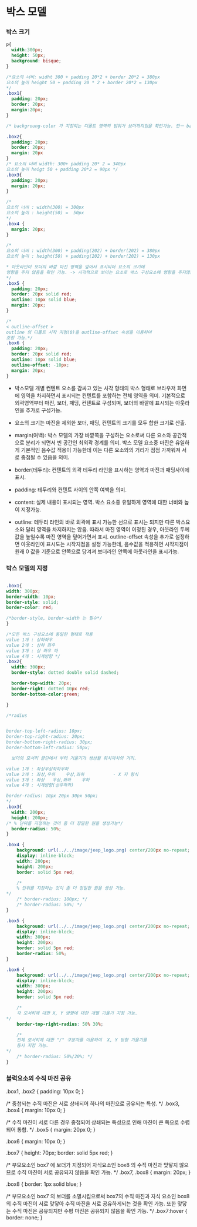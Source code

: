 # 박스 모델

### 박스 크기

```css
p{
  width:300px;
  height: 50px;
  background: bisque;
}

/*요소의 너비: widht 300 + padding 20*2 + border 20*2 = 380px
요소의 높이 height 50 + padding 20 * 2 + border 20*2 = 130px
*/
.box1{
  padding: 20px;
  border: 20px;
  margin:20px; 
}

/* backgroung-color 가 지정되는 디폴트 영역의 범위가 보더까지임을 확인가능. 단ㅡ background-image가 지정되는 디폴트 영역의 범위는 패딩까지만 적용됨에 주의. */

.box2{
  padding: 20px;
  border: 20px;
  margin: 20px
}
/* 요소의 너비 width: 300+ padding 20* 2 = 340px
요소의 높이 heigt 50 + padding 20*2 = 90px */
.box3{
  padding: 20px;
  margin: 20px;
}

/*
요소의 너비 : width(300) = 300px
요소의 높이 : height(50) =  50px
*/
.box4 {
  margin: 20px;
}

/* 
요소의 너비 : width(300) + padding(202) + border(202) = 380px
요소의 높이 : height(50) + padding(202) + border(202) = 130px

* 아웃라인이 보더의 바깥 마진 영역을 덮어서 표시되어 요소의 크기에
영향을 주지 않음을 확인 가능. -> 시각적으로 보이는 요소로 박스 구성요소에 영향을 주지않음
*/
.box5 {
  padding: 20px;
  border: 20px solid red;
  outline: 10px solid blue;
  margin: 20px;
}

/* 
< outline-offset >
outline 의 디폴트 시작 지점(0)을 outline-offset 속성을 이용하여
조정 가능.*/
.box6 {
  padding: 20px;
  border: 20px solid red;
  outline: 10px solid blue;
  outline-offset: -10px;
  margin: 20px;
}
```

- 박스모델
개별 컨텐트 요소를 감싸고 있는 사각 형태의 박스 형태로 브라우저 화면에 영역을 차지하면서 표시되는 컨텐트를 포함하는 전체 영역을 의미.
기본적으로 외곽영역부터 마진, 보더, 패딩, 컨텐트로 구성되며, 보더의 바깥에 표시되는 아웃라인을 추가로 구성가능.

* 요소의 크기는 마진을 제외한 보더, 패딩, 컨텐트의 크기를 모두 합한 크기로 산출.

- margin(여백): 박스 모델의 가장 바깥쪽을 구성하는 요소로써 다른 요소와 공간적으로 분리가 되면서 빈 공간인 최외곽 경계를 의미.
박스 모델 요소중 마진은 유일하게 기본적인 음수값 적용이 가능한데 이는 다른 요소와의 거리가 점점 가까워져 서로 중첩될 수 있음을 의미.

- border(테두리): 컨텐트의 외곽 테두리 라인을 표시하는 영역과 마진과 패딩사이에 표시.
- padding: 테두리와 컨텐트 사이의 안쪽 여백을 의미.
- content: 실제 내용이 표시되는 영역. 박스 요소중 유일하게 영역에 대한 너비와 높이 지정가능.

- outline: 테두리 라인의 바로 외곽에 표시 가능한 선으로 표시는 되지만 다른 박스요소와 달리 영역을 차지하지는 않음. 따라서 마진 영역이 이정된 경우, 아웃라인 두께값을 높일수록 마진 영역을 덮어가면서 표시.
outline-offset 속성을 추가로 설정하면 아웃라인이 표시도는 시작지점을 설정 가능한데, 음수값을 적용하면 시작지점이 원래 0 값을 기준으로 안쪽으로 당겨져 보더라인 안쪽에 아웃라인을 표시가능.


### 박스 모델의 지정
```css

.box1{
width: 300px;
border-width: 10px;
border-style: solid;
border-color: red;

/*border-style, border-width 는 필수*/
}

/*모든 박스 구성요소에 동일한 형태로 적용
value 1개 : 상하좌우
value 2개 : 상하 좌우
value 3개 : 상 좌우 하
value 4개 : 시계방향 */
.box2{
  width: 300px;
  border-style: dotted double solid dashed;

  border-top-width: 20px;
  border-right: dotted 10px red;
  border-bottom-color:green;

}

/*radius


border-top-left-radius: 10px;
border-top-right-radius: 20px;
border-bottom-right-radius: 30px;
border-bottom-left-radius: 50px;

  보더의 모서리 끝단에서 부터 기울기가 생성될 위치까치의 거리.

value 1개 : 좌상우상좌하우하
value 2개 : 좌상,우하	우상,좌하			- X 자 형식
value 3개 : 좌상	우상,좌하	 우하
value 4개 : 시계방향(상우하좌)

border-radius: 10px 20px 30px 50px;
*/
.box3{
  width: 200px;
  height: 200px;
/* % 단위를 지정하는 것이 좀 더 정밀한 원을 생성가능*/
  border-radius: 50%;
}

.box4 {
    background: url(../../image/jeep_logo.png) center/200px no-repeat;
    display: inline-block;
    width: 200px;
    height: 200px;
    border: solid 5px red;

    /* 
    % 단위를 지정하는 것이 좀 더 정밀한 원을 생성 가능.
*/
    /* border-radius: 100px; */
    /* border-radius: 50%; */
}

.box5 {
    background: url(../../image/jeep_logo.png) center/200px no-repeat;
    display: inline-block;
    width: 300px;
    height: 200px;
    border: solid 5px red;
    border-radius: 50%;
}

.box6 {
    background: url(../../image/jeep_logo.png) center/200px no-repeat;
    display: inline-block;
    width: 300px;
    height: 200px;
    border: solid 5px red;

    /* 
    각 모서리에 대한 X, Y 방향에 대한 개별 기울기 지정 가능.
*/
    border-top-right-radius: 50% 30%;

    /* 
    전체 모서리에 대한 "/" 구분자를 이용하여  X, Y 방향 기울기를
    동시 지정 가능.
*/
    /* border-radius: 50%/20%; */
}

```


### 블럭요소의 수직 마진 공유

.box1,
.box2 {
  padding: 10px 0;
}

/* 
중첩되는 수직 마진은 서로 상쇄되어 하나의 마진으로 공유되는 특성.
*/
.box3,
.box4 {
margin: 10px 0;
}

/*
수직 마진이 서로 다른 경우 중첩되어 상쇄되는 특성으로 인해 마진이
큰 쪽으로 수렴되어 통합.
*/
.box5 {
margin: 20px 0;
}

.box6 {
margin: 10px 0;
}

.box7 {
height: 70px;
border: solid 5px red;
}

/* 
부모요소인 box7 에 보더가 지정되어 자식요소인 box8 의 수직 마진과
맞닿지 않으므로 수직 마진이 서로 공유되지 않음을 확인 가능.
*/
.box7,
.box8 {
margin: 20px;
}

.box8 {
border: 1px solid blue;
}

/*
부모요소인 box7 의 보더를 소멸시킴으로써 box7의 수직 마진과 자식
요소인 box8 의 수직 마진이 서로 맞닿아 수직 마진을 서로 공유하게되는
것을 확인 가능.
또한 맞닿는 수직 마진은 공유되지만 수평 마진은 공유되지 않음을 확인
가능.
*/
.box7:hover {
  border: none;
}
